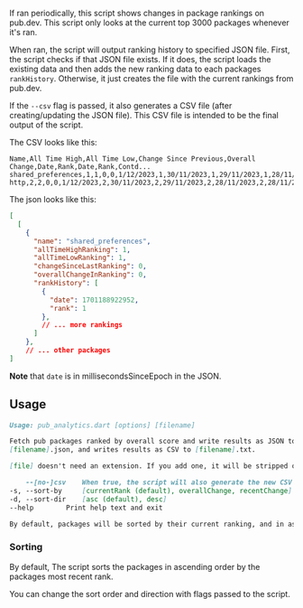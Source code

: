 If ran periodically, this script shows changes in package rankings on pub.dev.
This script only looks at the current top 3000 packages whenever it's ran.

When ran, the script will output ranking history to specified JSON file. 
First, the script checks if that JSON file exists. If it does, the script 
loads the existing data and then adds the new ranking data to each packages 
`rankHistory`. Otherwise, it just  creates the file with the current 
rankings from pub.dev. 

If the `--csv` flag is passed, it also generates a CSV file (after 
creating/updating the JSON file). This CSV file is intended to be the final 
output of the script.


The CSV looks like this:
```text
Name,All Time High,All Time Low,Change Since Previous,Overall Change,Date,Rank,Date,Rank,Contd...
shared_preferences,1,1,0,0,1/12/2023,1,30/11/2023,1,29/11/2023,1,28/11/2023,1,28/11/2023,1,28/11/2023,1,28/11/2023,1,28/11/2023,1
http,2,2,0,0,1/12/2023,2,30/11/2023,2,29/11/2023,2,28/11/2023,2,28/11/2023,2,28/11/2023,2,28/11/2023,2,28/11/2023,2
```


The json looks like this:
```json
[
  [
    {
      "name": "shared_preferences",
      "allTimeHighRanking": 1,
      "allTimeLowRanking": 1,
      "changeSinceLastRanking": 0,
      "overallChangeInRanking": 0,
      "rankHistory": [
        {
          "date": 1701188922952,
          "rank": 1
        },
        // ... more rankings
      ]
    },
    // ... other packages
]
```
**Note** that `date` is in millisecondsSinceEpoch in the JSON.


## Usage

```markdown
Usage: pub_analytics.dart [options] [filename]

Fetch pub packages ranked by overall score and write results as JSON to a
[filename].json, and writes results as CSV to [filename].txt.

[file] doesn't need an extension. If you add one, it will be stripped off.

    --[no-]csv    When true, the script will also generate the new CSV file
-s, --sort-by     [currentRank (default), overallChange, recentChange]
-d, --sort-dir    [asc (default), desc]
--help        Print help text and exit

By default, packages will be sorted by their current ranking, and in ascending order.

```

### Sorting 

By default, The script sorts the packages in ascending order by the packages most recent rank.

You can change the sort order and direction with flags passed to the script.